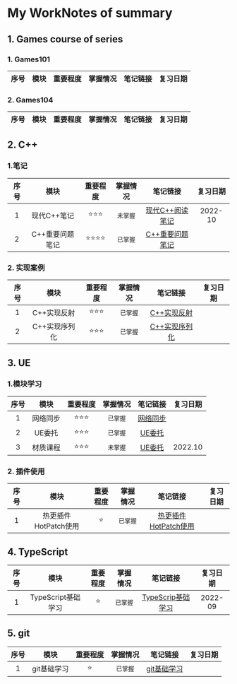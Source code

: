 # My WorkNotes of summary
## 1. Games course of series
### 1. Games101
| 序号 | 模块 | 重要程度 | 掌握情况 | 笔记链接 | 复习日期 |
|  :---: | :---: | :---: | :---: | :---: | :---: |



### 2. Games104
| 序号 | 模块 | 重要程度 | 掌握情况 | 笔记链接 | 复习日期 |
|  :---: | :---: | :---: | :---: | :---: | :---: |



 
## 2. C++

### 1.笔记
| 序号 | 模块 | 重要程度 | 掌握情况 | 笔记链接 | 复习日期 |
|  :---: | :---: | :---: | :---: | :---: | :---: |
| 1 | 现代C++笔记 | :star::star::star: | ``` 未掌握 ``` | [现代C++阅读笔记](https://h55la2nk7t.feishu.cn/docx/WjdDdQ0lQoOYrCxOJGEc4YUsnTg) | 2022-10 |
| 2 | C++重要问题笔记 | :star::star::star::star: | ``` 已掌握 ``` | [C++重要问题笔记](https://h55la2nk7t.feishu.cn/docx/K9b5dNOyOogo6JxvyEKcWSA7nMg) |  |

### 2. 实现案例

| 序号 | 模块 | 重要程度 | 掌握情况 | 笔记链接 | 复习日期 |
|  :---: | :---:| :---: | :---: | :---: | :---: |
| 1 | C++实现反射 | :star::star::star: | ``` 已掌握 ``` | [C++实现反射](https://github.com/PengChaoJay/CPP) |  |
| 2 | C++实现序列化 | :star::star::star: | ``` 已掌握 ``` | [C++实现序列化 ](https://github.com/PengChaoJay/CPP/tree/main/Serialization) |  |


## 3. UE

### 1.模块学习
| 序号 | 模块 | 重要程度 | 掌握情况 | 笔记链接 | 复习日期 |
|  :---: | :---: | :---:| :---: | :---: | :---: |
| 1 | 网络同步 | :star::star::star: | ``` 已掌握 ``` | [网络同步](https://h55la2nk7t.feishu.cn/docx/FkKtddQwLoPc3Bxsv1mcfSOpnSc) |  |
| 2 | UE委托 | :star::star::star: | ``` 已掌握 ``` | [UE委托](https://h55la2nk7t.feishu.cn/docx/YL1gdFbaMoIknax29Gkcv6WdnEb) |  |
| 3 | 材质课程 | :star::star::star: | ``` 未掌握 ``` | [UE委托](https://h55la2nk7t.feishu.cn/docx/DvN2dEWmzo8WwKxYKv7cmFyBnVf) | 2022.10 |






### 2. 插件使用
| 序号 | 模块 | 重要程度 | 掌握情况 | 笔记链接 | 复习日期 |
|  :---: | :---: | :---:| :---: | :---: | :---: |
| 1 | 热更插件HotPatch使用 | :star:| ``` 已掌握 ``` | [热更插件HotPatch使用](https://h55la2nk7t.feishu.cn/docx/GVqIdSVxJofAN5xSnlicSc0Pnpe) |  |



## 4. TypeScript
| 序号 | 模块 | 重要程度 | 掌握情况 | 笔记链接 |复习日期 |
|  :---: | :---: | :---: | :---: | :---: | :---: |
| 1 | TypeScript基础学习 | :star: | ``` 已掌握 ``` | [TypeScrip基础学习](https://h55la2nk7t.feishu.cn/docs/doccnZl12ssyesbV6LdbN2vV6By) | 2022-09 |

## 5. git
| 序号 | 模块 | 重要程度 | 掌握情况 | 笔记链接 |复习日期 |
|  :---: | :---: | :---: | :---: | :---: | :---: |
| 1 | git基础学习 | :star: | ``` 已掌握 ``` | [git基础学习](https://h55la2nk7t.feishu.cn/docx/Ej2FdCcUKob3mlxeiyPcX6CfnPb) |  |



